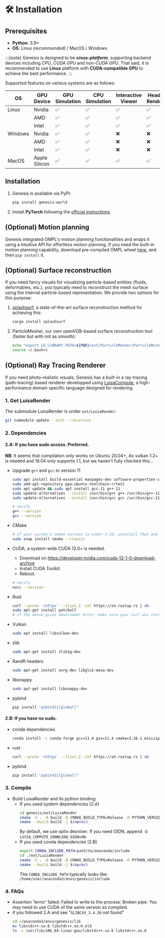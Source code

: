 # 🛠️ Installation
## Prerequisites
* **Python**: 3.9+
* **OS**: Linux (*recommended*) / MacOS / Windows

:::{note}
Genesis is designed to be ***cross-platform***, supporting backend devices including *CPU*, *CUDA GPU* and *non-CUDA GPU*. That said, it is recommended to use **Linux** platform with **CUDA-compatible GPU** to achieve the best performance.
:::

Supported features on various systems are as follows:
<div style="text-align: center;">

| OS  | GPU Device        | GPU Simulation | CPU Simulation | Interactive Viewer | Headless Rendering |
| ------- | ----------------- | -------------- | -------------- | ---------------- | ------------------ |
| Linux   | Nvidia            | ✅             | ✅             | ✅               | ✅                 |
|         | AMD               | ✅             | ✅             | ✅               | ✅                 |
|         | Intel             | ✅             | ✅             | ✅               | ✅                 |
| Windows | Nvidia            | ✅             | ✅             | ❌               | ❌                 |
|         | AMD               | ✅             | ✅             | ❌               | ❌                 |
|         | Intel             | ✅             | ✅             | ❌               | ❌                 |
| MacOS   | Apple Silicon     | ✅             | ✅             | ✅               | ✅                 |

</div>

## Installation
1. Genesis is available via PyPI:
    ```bash
    pip install genesis-world
    ```

2. Install **PyTorch** following the [official instructions](https://pytorch.org/get-started/locally/).


## (Optional) Motion planning
Genesis integrated OMPL's motion planning functionalities and wraps it using a intuitive API for effortless motion planning. If you need the built-in motion planning capability, download pre-compiled OMPL wheel [here](https://github.com/ompl/ompl/releases/tag/prerelease), and then `pip install` it.

## (Optional) Surface reconstruction
If you need fancy visuals for visualizing particle-based entities (fluids, deformables, etc.), you typically need to reconstruct the mesh surface using the internal particle-based representation. We provide two options for this purpose:

1. [splashsurf](https://github.com/InteractiveComputerGraphics/splashsurf), a state-of-the-art surface reconstruction method for achieving this:
    ```bash
    cargo install splashsurf
    ```
2. ParticleMesher, our own openVDB-based surface reconstruction tool (faster but with not as smooth):
    ```bash
    echo "export LD_LIBRARY_PATH=${PWD}/ext/ParticleMesher/ParticleMesherPy:$LD_LIBRARY_PATH" >> ~/.bashrc
    source ~/.bashrc
    ```


## (Optional) Ray Tracing Renderer

If you need photo-realistic visuals, Genesis has a built-in a ray-tracing (path-tracing) based renderer developped using [LuisaCompute](https://github.com/LuisaGroup/LuisaCompute), a high-performance domain specific language designed for rendering.

### 1. Get LuisaRender
The submodule LuisaRender is under `ext/LuisaRender`:
```bash
git submodule update --init --recursive
```
### 2. Dependencies 

#### 2.A: If you have sudo access. Preferred.
**NB**: It seems that compilation only works on Ubuntu 20.04+, As vulkan 1.2+ is needed and 18.04 only supports 1.1, but we haven't fully checked this...

- Upgrade `g++` and `gcc` to version 11
    ```bash
    sudo apt install build-essential manpages-dev software-properties-common
    sudo add-apt-repository ppa:ubuntu-toolchain-r/test
    sudo apt update && sudo apt install gcc-11 g++-11
    sudo update-alternatives --install /usr/bin/g++ g++ /usr/bin/g++-11 110
    sudo update-alternatives --install /usr/bin/gcc gcc /usr/bin/gcc-11 110

    # verify
    g++ --version
    gcc --version
    ```
- CMake
    ```bash
    # if your system's cmake version is under 3.18, uninstall that and reinstall via snap
    sudo snap install cmake --classic
    ```
- CUDA, a system-wide CUDA 12.0+ is needed.
    - Download on https://developer.nvidia.com/cuda-12-1-0-download-archive
    - Install CUDA Toolkit.
    - Reboot.
    
    ```bash
    # verify
    nvcc --version
    ```
- Rust
    ```bash
    curl --proto '=https' --tlsv1.2 -sSf https://sh.rustup.rs | sh
    sudo apt-get install patchelf
    # if the above gives downloader error, make sure your curl was installed via apt, not snap
    ```
- Vulkan
    ```bash
    sudo apt install libvulkan-dev
    ```
- zlib
    ```bash
    sudo apt-get install zlib1g-dev
    ```
- RandR headers
    ```bash
    sudo apt-get install xorg-dev libglu1-mesa-dev
    ```
- libsnappy
    ```bash
    sudo apt-get install libsnappy-dev
    ```
- pybind
    ```bash
    pip install "pybind11[global]"
    ```
#### 2.B: If you have no sudo.
- conda dependencies
    ```bash
    conda install -c conda-forge gcc=11.4 gxx=11.4 cmake=3.26.1 minizip zlib libuuid patchelf vulkan-tools vulkan-headers
    ```
- rust
    ```bash
    curl --proto '=https' --tlsv1.2 -sSf https://sh.rustup.rs | sh
    ```
- pybind
    ```bash
    pip install "pybind11[global]"
    ```

### 3. Compile
- Build LuisaRender and its python binding:
    - If you used system dependencies (2.A)
        ```bash
        cd genesis/ext/LuisaRender
        cmake -S . -B build -D CMAKE_BUILD_TYPE=Release -D PYTHON_VERSIONS=3.9 -D LUISA_COMPUTE_DOWNLOAD_NVCOMP=ON -D LUISA_COMPUTE_ENABLE_GUI=OFF 
        cmake --build build -j $(nproc)
        ```
        By default, we use optix deoniser. If you need OIDN, append `-D LUISA_COMPUTE_DOWNLOAD_OIDN=ON`.
    - If you used conda dependencies (2.B)
        ```bash
        export CONDA_INCLUDE_PATH=path/to/anaconda/include
        cd ./ext/LuisaRender
        cmake -S . -B build -D CMAKE_BUILD_TYPE=Release -D PYTHON_VERSIONS=3.9 -D LUISA_COMPUTE_DOWNLOAD_NVCOMP=ON -D LUISA_COMPUTE_ENABLE_GUI=OFF -D ZLIB_INCLUDE_DIR=$CONDA_INCLUDE_PATH
        cmake --build build -j $(nproc)
        ```
        The `CONDA_INCLUDE_PATH` typically looks like: `/home/user/anaconda3/envs/genesis/include`
### 4. FAQs
- Assertion 'lerror’ failed: Failed to write to the process: Broken pipe:
  You may need to use CUDA of the same version as compiled.
- if you followed 2.A and see "`GLIBCXX_3.4.30` not found"
    ```bash
    cd ~/anaconda3/envs/genesis/lib
    mv libstdc++.so.6 libstdc++.so.6.old
    ln -s /usr/lib/x86_64-linux-gnu/libstdc++.so.6 libstdc++.so.6
    ```
